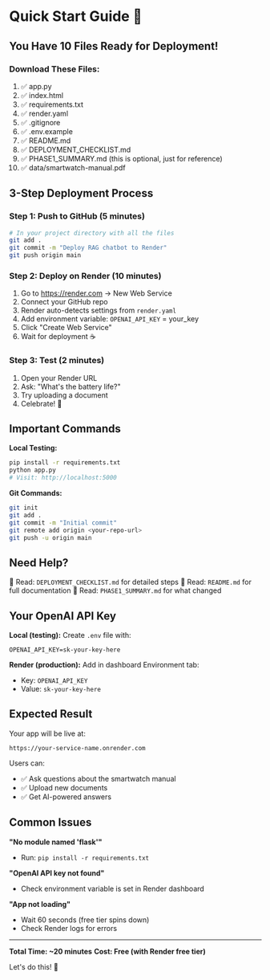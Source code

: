 # Quick Start Guide 🚀

## You Have 10 Files Ready for Deployment!

### Download These Files:
1. ✅ app.py
2. ✅ index.html  
3. ✅ requirements.txt
4. ✅ render.yaml
5. ✅ .gitignore
6. ✅ .env.example
7. ✅ README.md
8. ✅ DEPLOYMENT_CHECKLIST.md
9. ✅ PHASE1_SUMMARY.md (this is optional, just for reference)
10. ✅ data/smartwatch-manual.pdf

## 3-Step Deployment Process

### Step 1: Push to GitHub (5 minutes)
```bash
# In your project directory with all the files
git add .
git commit -m "Deploy RAG chatbot to Render"
git push origin main
```

### Step 2: Deploy on Render (10 minutes)
1. Go to https://render.com → New Web Service
2. Connect your GitHub repo
3. Render auto-detects settings from `render.yaml`
4. Add environment variable: `OPENAI_API_KEY` = your_key
5. Click "Create Web Service"
6. Wait for deployment ☕

### Step 3: Test (2 minutes)
1. Open your Render URL
2. Ask: "What's the battery life?"
3. Try uploading a document
4. Celebrate! 🎉

## Important Commands

**Local Testing:**
```bash
pip install -r requirements.txt
python app.py
# Visit: http://localhost:5000
```

**Git Commands:**
```bash
git init
git add .
git commit -m "Initial commit"
git remote add origin <your-repo-url>
git push -u origin main
```

## Need Help?

📖 Read: `DEPLOYMENT_CHECKLIST.md` for detailed steps
📖 Read: `README.md` for full documentation
📖 Read: `PHASE1_SUMMARY.md` for what changed

## Your OpenAI API Key

**Local (testing):** Create `.env` file with:
```
OPENAI_API_KEY=sk-your-key-here
```

**Render (production):** Add in dashboard Environment tab:
- Key: `OPENAI_API_KEY`
- Value: `sk-your-key-here`

## Expected Result

Your app will be live at:
```
https://your-service-name.onrender.com
```

Users can:
- ✅ Ask questions about the smartwatch manual
- ✅ Upload new documents  
- ✅ Get AI-powered answers

## Common Issues

**"No module named 'flask'"**
- Run: `pip install -r requirements.txt`

**"OpenAI API key not found"**
- Check environment variable is set in Render dashboard

**"App not loading"**
- Wait 60 seconds (free tier spins down)
- Check Render logs for errors

---

**Total Time: ~20 minutes**
**Cost: Free (with Render free tier)**

Let's do this! 💪
